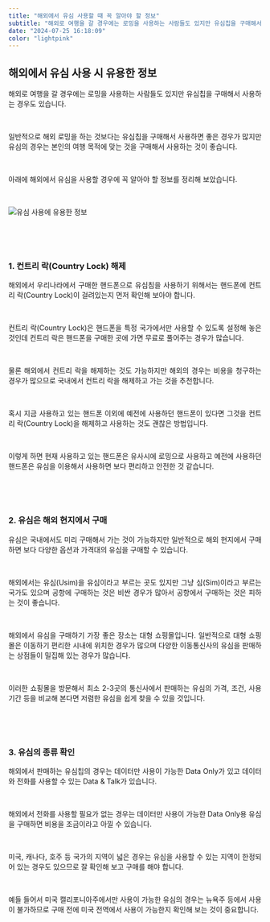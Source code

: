 ```yaml
---
title: "해외에서 유심 사용할 때 꼭 알아야 할 정보"
subtitle: "해외로 여행을 갈 경우에는 로밍을 사용하는 사람들도 있지만 유심칩을 구매해서 사용하는 경우도 있습니다. 일반적으로 해외 로밍을 하는 것보다는 유심칩을 구매해서 사용하면 좋은 경우가 많지만 유심의 경우는 본인의 여행 목적에 맞는 것을 구매해서 사용하는 것이 좋습니다. 해외에서 유심을 사용할 경우에 꼭 알아야 할 정보를 정리한 글입니다."
date: "2024-07-25 16:18:09"
color: "lightpink"
---
```




<h2 style="text-align: justify;" data-ke-size="size26"><b>해외에서 유심 사용 시 유용한 정보</b></h2>
<p style="text-align: justify;" data-ke-size="size16">해외로 여행을 갈 경우에는 로밍을 사용하는 사람들도 있지만 유심칩을 구매해서 사용하는 경우도 있습니다.</p>
<p style="text-align: justify;" data-ke-size="size16">&nbsp;</p>
<p style="text-align: justify;" data-ke-size="size16">일반적으로 해외 로밍을 하는 것보다는 유심칩을 구매해서 사용하면 좋은 경우가 많지만 유심의 경우는 본인의 여행 목적에 맞는 것을 구매해서 사용하는 것이 좋습니다.</p>
<p style="text-align: justify;" data-ke-size="size16">&nbsp;</p>
<p style="text-align: justify;" data-ke-size="size16">아래에 해외에서 유심을 사용할 경우에 꼭 알아야 할 정보를 정리해 보았습니다.</p>
<p style="text-align: justify;" data-ke-size="size16">&nbsp;</p>

![유심 사용에 유용한 정보](/Information-You-Must-Know-When-Using-a-SIM-Card-Abroad.webp)

<p style="text-align: justify;" data-ke-size="size16">&nbsp;</p>
<p style="text-align: justify;" data-ke-size="size16">&nbsp;</p>
<h3 style="text-align: justify;" data-ke-size="size23"><b>1. 컨트리 락(Country Lock) 해제</b></h3>
<p style="text-align: justify;" data-ke-size="size16">해외에서 우리나라에서 구매한 핸드폰으로 유심침을 사용하기 위해서는 핸드폰에 컨트리 락(Country Lock)이 걸려있는지 먼저 확인해 보아야 합니다.</p>
<p style="text-align: justify;" data-ke-size="size16">&nbsp;</p>
<p style="text-align: justify;" data-ke-size="size16">컨트리 락(Country Lock)은 핸드폰을 특정 국가에서만 사용할 수 있도록 설정해 놓은 것인데 컨트리 락은 핸드폰을 구매한 곳에 가면 무료로 풀어주는 경우가 많습니다.</p>
<p style="text-align: justify;" data-ke-size="size16">&nbsp;</p>
<p style="text-align: justify;" data-ke-size="size16">물론 해외에서 컨트리 락을 해제하는 것도 가능하지만 해외의 경우는 비용을 청구하는 경우가 많으므로 국내에서 컨트리 락을 해제하고 가는 것을 추천합니다.</p>
<p style="text-align: justify;" data-ke-size="size16">&nbsp;</p>
<p style="text-align: justify;" data-ke-size="size16">혹시 지금 사용하고 있는 핸드폰 이외에 예전에 사용하던 핸드폰이 있다면 그것을 컨트리 락(Country Lock)을 해제하고 사용하는 것도 괜찮은 방법입니다.</p>
<p style="text-align: justify;" data-ke-size="size16">&nbsp;</p>
<p style="text-align: justify;" data-ke-size="size16">이렇게 하면 현재 사용하고 있는 핸드폰은 유사시에 로밍으로 사용하고 예전에 사용하던 핸드폰은 유심을 이용해서 사용하면 보다 편리하고 안전한 것 같습니다.</p>
<p style="text-align: justify;" data-ke-size="size16">&nbsp;</p>
<p style="text-align: justify;" data-ke-size="size16">&nbsp;</p>
<h3 style="text-align: justify;" data-ke-size="size23"><b>2. 유심은 해외 현지에서 구매</b></h3>
<p style="text-align: justify;" data-ke-size="size16">유심은 국내에서도 미리 구매해서 가는 것이 가능하지만 일반적으로 해외 현지에서 구매하면 보다 다양한 옵션과 가격대의 유심을 구매할 수 있습니다.</p>
<p style="text-align: justify;" data-ke-size="size16">&nbsp;</p>
<p style="text-align: justify;" data-ke-size="size16">해외에서는 유심(Usim)을 유심이라고 부르는 곳도 있지만 그냥 심(Sim)이라고 부르는 국가도 있으며 공항에 구매하는 것은 비싼 경우가 많아서 공항에서 구매하는 것은 피하는 것이 좋습니다.</p>
<p style="text-align: justify;" data-ke-size="size16">&nbsp;</p>
<p style="text-align: justify;" data-ke-size="size16">해외에서 유심을 구매하기 가장 좋은 장소는 대형 쇼핑몰입니다. 일반적으로 대형 쇼핑몰은 이동하기 편리한 시내에 위치한 경우가 많으며 다양한 이동통신사의 유심을 판매하는 상점들이 밀집해 있는 경우가 많습니다.</p>
<p style="text-align: justify;" data-ke-size="size16">&nbsp;</p>
<p style="text-align: justify;" data-ke-size="size16">이러한 쇼핑몰을 방문해서 최소 2-3곳의 통신사에서 판매하는 유심의 가격, 조건, 사용기간 등을 비교해 본다면 저렴한 유심을 쉽게 찾을 수 있을 것입니다.</p>
<p style="text-align: justify;" data-ke-size="size16">&nbsp;</p>
<p style="text-align: justify;" data-ke-size="size16">&nbsp;</p>
<h3 style="text-align: justify;" data-ke-size="size23"><b>3. 유심의 종류 확인</b></h3>
<p style="text-align: justify;" data-ke-size="size16">해외에서 판매하는 유심칩의 경우는 데이터만 사용이 가능한 Data Only가 있고 데이터와 전화를 사용할 수 있는 Data &amp; Talk가 있습니다.</p>
<p style="text-align: justify;" data-ke-size="size16">&nbsp;</p>
<p style="text-align: justify;" data-ke-size="size16">해외에서 전화를 사용할 필요가 없는 경우는 데이터만 사용이 가능한 Data Only용 유심을 구매하면 비용을 조금이라고 아낄 수 있습니다.</p>
<p style="text-align: justify;" data-ke-size="size16">&nbsp;</p>
<p style="text-align: justify;" data-ke-size="size16">미국, 캐나다, 호주 등 국가의 지역이 넓은 경우는 유심을 사용할 수 있는 지역이 한정되어 있는 경우도 있으므로 잘 확인해 보고 구매를 해야 합니다.</p>
<p style="text-align: justify;" data-ke-size="size16">&nbsp;</p>
<p style="text-align: justify;" data-ke-size="size16">예들 들어서 미국 캘리포니아주에서만 사용이 가능한 유심의 경우는 뉴욕주 등에서 사용이 불가하므로 구매 전에 미국 전역에서 사용이 가능한지 확인해 보는 것이 중요합니다.</p>
<p style="text-align: justify;" data-ke-size="size16">&nbsp;</p>